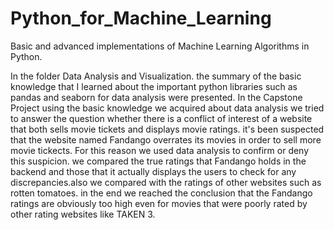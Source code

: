 # Python_for_Machine_Learning
Basic and advanced implementations of Machine Learning Algorithms in Python.

In the folder Data Analysis and Visualization. the summary of the basic knowledge that I learned  about the important python libraries such as pandas and seaborn for data analysis were presented. 
In the Capstone Project using the basic knowledge we acquired about data analysis we tried to answer the question whether there is a conflict of interest of a website that both sells movie tickets and displays movie ratings.
it's been suspected that the website named Fandango overrates its movies in order to sell more movie tickects. For this reason we used data analysis to confirm or deny this suspicion.
we compared the true ratings that Fandango holds in the backend and those that it actually displays the users to check for any discrepancies.also we compared with the ratings of other websites such as rotten tomatoes. in the end we reached the conclusion that the Fandango ratings are obviously too high even for movies that were poorly rated by other rating websites like TAKEN 3.
